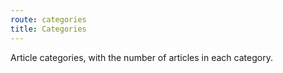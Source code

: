 ```yaml
---
route: categories
title: Categories
---
```

Article categories, with the number of articles in each category.
